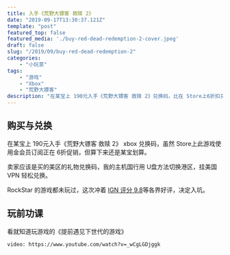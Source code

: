```yaml
---
title: 入手《荒野大镖客 救赎 2》
date: "2019-09-17T13:30:37.121Z"
template: "post"
featured_top: false
featured_media: './buy-red-dead-redemption-2-cover.jpeg'
draft: false
slug: "/2019/09/buy-red-dead-redemption-2"
categories: 
    - "小玩意"
tags:
    - "游戏"
    - "Xbox"
    - "荒野大镖客"
description: "在某宝上 190元入手《荒野大镖客 救赎 2》兑换码，比在 Store上6折扣买还便宜。冲着 IGN 评分 9.8 入手的。"
---
```


<!-- endExcerpt -->

## 购买与兑换
在某宝上 190元入手《荒野大镖客 救赎 2》 xbox 兑换码，虽然 Store上此游戏使用金会员订阅正在 6折促销，但算下来还是某宝划算。

卖家应该是买的美区的礼物兑换码，我的主机国行用 U盘方法切换港区，挂美国 VPN 轻松兑换。

RockStar 的游戏都未玩过，这次冲着 [IGN 评分 9.8](https://www.ign.com/games/red-dead-redemption/)等各界好评，决定入坑。

## 玩前功课
看就知道玩游戏的《提前遇见下世代的游戏》

`video: https://www.youtube.com/watch?v=_wCgLGDjggk`
